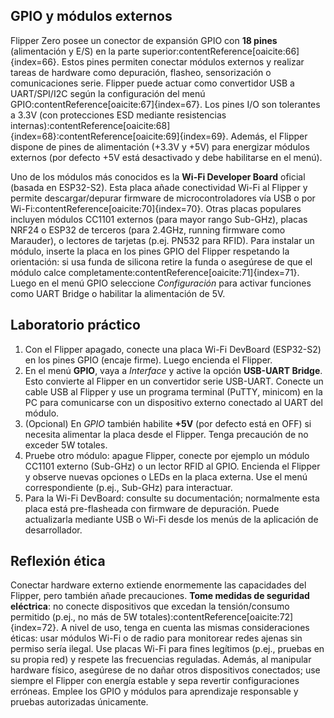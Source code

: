 ## GPIO y módulos externos

Flipper Zero posee un conector de expansión GPIO con **18 pines** (alimentación y E/S) en la parte superior:contentReference[oaicite:66]{index=66}. Estos pines permiten conectar módulos externos y realizar tareas de hardware como depuración, flasheo, sensorización o comunicaciones serie. Flipper puede actuar como convertidor USB a UART/SPI/I2C según la configuración del menú GPIO:contentReference[oaicite:67]{index=67}. Los pines I/O son tolerantes a 3.3V (con protecciones ESD mediante resistencias internas):contentReference[oaicite:68]{index=68}:contentReference[oaicite:69]{index=69}. Además, el Flipper dispone de pines de alimentación (+3.3V y +5V) para energizar módulos externos (por defecto +5V está desactivado y debe habilitarse en el menú).

Uno de los módulos más conocidos es la **Wi-Fi Developer Board** oficial (basada en ESP32-S2). Esta placa añade conectividad Wi-Fi al Flipper y permite descargar/depurar firmware de microcontroladores vía USB o por Wi-Fi:contentReference[oaicite:70]{index=70}. Otras placas populares incluyen módulos CC1101 externos (para mayor rango Sub-GHz), placas NRF24 o ESP32 de terceros (para 2.4GHz, running firmware como Marauder), o lectores de tarjetas (p.ej. PN532 para RFID). Para instalar un módulo, inserte la placa en los pines GPIO del Flipper respetando la orientación: si usa funda de silicona retire la funda o asegúrese de que el módulo calce completamente:contentReference[oaicite:71]{index=71}. Luego en el menú GPIO seleccione *Configuración* para activar funciones como UART Bridge o habilitar la alimentación de 5V. 

## Laboratorio práctico

1. Con el Flipper apagado, conecte una placa Wi-Fi DevBoard (ESP32-S2) en los pines GPIO (encaje firme). Luego encienda el Flipper.  
2. En el menú **GPIO**, vaya a *Interface* y active la opción **USB-UART Bridge**. Esto convierte al Flipper en un convertidor serie USB-UART. Conecte un cable USB al Flipper y use un programa terminal (PuTTY, minicom) en la PC para comunicarse con un dispositivo externo conectado al UART del módulo.  
3. (Opcional) En *GPIO* también habilite **+5V** (por defecto está en OFF) si necesita alimentar la placa desde el Flipper. Tenga precaución de no exceder 5W totales.  
4. Pruebe otro módulo: apague Flipper, conecte por ejemplo un módulo CC1101 externo (Sub-GHz) o un lector RFID al GPIO. Encienda el Flipper y observe nuevas opciones o LEDs en la placa externa. Use el menú correspondiente (p.ej., Sub-GHz) para interactuar.  
5. Para la Wi-Fi DevBoard: consulte su documentación; normalmente esta placa está pre-flasheada con firmware de depuración. Puede actualizarla mediante USB o Wi-Fi desde los menús de la aplicación de desarrollador.

## Reflexión ética

Conectar hardware externo extiende enormemente las capacidades del Flipper, pero también añade precauciones. **Tome medidas de seguridad eléctrica**: no conecte dispositivos que excedan la tensión/consumo permitido (p.ej., no más de 5W totales):contentReference[oaicite:72]{index=72}. A nivel de uso, tenga en cuenta las mismas consideraciones éticas: usar módulos Wi-Fi o de radio para monitorear redes ajenas sin permiso sería ilegal. Use placas Wi-Fi para fines legítimos (p.ej., pruebas en su propia red) y respete las frecuencias reguladas. Además, al manipular hardware físico, asegúrese de no dañar otros dispositivos conectados; use siempre el Flipper con energía estable y sepa revertir configuraciones erróneas. Emplee los GPIO y módulos para aprendizaje responsable y pruebas autorizadas únicamente.
